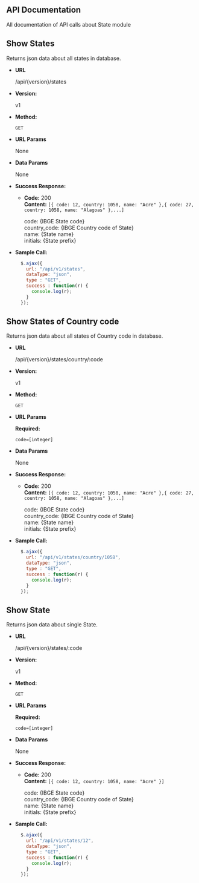 ## API Documentation

All documentation of API calls about State module

##

**Show States**
----
  Returns json data about all states in database.

* **URL**

  /api/{version}/states

* **Version:**

  v1

* **Method:**

  `GET`
  
* **URL Params**

  None

* **Data Params**

  None

* **Success Response:**

  * **Code:** 200 <br />
    **Content:** `[{ code: 12, country: 1058, name: "Acre" },{ code: 27, country: 1058, name: "Alagoas" },...]`

    code: {IBGE State code}<br />
    country_code: {IBGE Country code of State}<br />
    name: {State name}<br />
    initials: {State prefix}
 
 
* **Sample Call:**

  ```javascript
    $.ajax({
      url: "/api/v1/states",
      dataType: "json",
      type : "GET",
      success : function(r) {
        console.log(r);
      }
    });
  ```

##

**Show States of Country code**
----
  Returns json data about all states of Country code in database.

* **URL**

  /api/{version}/states/country/:code

* **Version:**

  v1

* **Method:**

  `GET`
  
* **URL Params**

  **Required:**

   `code=[integer]`

* **Data Params**

  None

* **Success Response:**

  * **Code:** 200 <br />
    **Content:** `[{ code: 12, country: 1058, name: "Acre" },{ code: 27, country: 1058, name: "Alagoas" },...]`

    code: {IBGE State code}<br />
    country_code: {IBGE Country code of State}<br />
    name: {State name}<br />
    initials: {State prefix}
 
 
* **Sample Call:**

  ```javascript
    $.ajax({
      url: "/api/v1/states/country/1058",
      dataType: "json",
      type : "GET",
      success : function(r) {
        console.log(r);
      }
    });
  ```

##

**Show State**
----
  Returns json data about single State.

* **URL**

  /api/{version}/states/:code

* **Version:**

  v1

* **Method:**

  `GET`
  
* **URL Params**

  **Required:**

   `code=[integer]`

* **Data Params**

  None

* **Success Response:**

  * **Code:** 200 <br />
    **Content:** `[{ code: 12, country: 1058, name: "Acre" }]`

    code: {IBGE State code}<br />
    country_code: {IBGE Country code of State}<br />
    name: {State name}<br />
    initials: {State prefix}
 
 
* **Sample Call:**

  ```javascript
    $.ajax({
      url: "/api/v1/states/12",
      dataType: "json",
      type : "GET",
      success : function(r) {
        console.log(r);
      }
    });
  ```